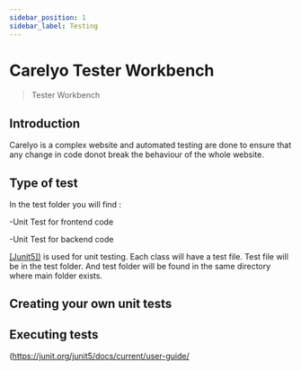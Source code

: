 ```yaml
---
sidebar_position: 1
sidebar_label: Testing
---
```

# Carelyo Tester Workbench

> Tester Workbench

## Introduction

Carelyo is a complex website and automated testing are done to ensure that any change in code donot break the behaviour of the whole website.  

## Type of test

In the test folder you will find :  

-Unit Test for frontend code

-Unit Test for backend code

[[Junit5])](https://junit.org/junit5/docs/current/user-guide/) is used for unit testing. Each class will have a test file. Test file will be in the test folder. And test folder will be found in the same directory where main folder exists.

## Creating your own unit tests

## Executing tests

(https://junit.org/junit5/docs/current/user-guide/